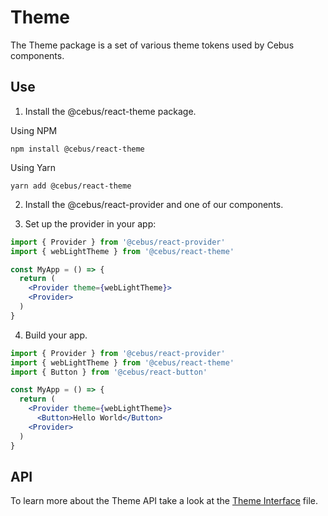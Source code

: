# Theme

The Theme package is a set of various theme tokens used by Cebus components.

## Use

1. Install the @cebus/react-theme package.

Using NPM

```
npm install @cebus/react-theme
```

Using Yarn

```
yarn add @cebus/react-theme
```

2. Install the @cebus/react-provider and one of our components.

3. Set up the provider in your app:

```jsx
import { Provider } from '@cebus/react-provider'
import { webLightTheme } from '@cebus/react-theme'

const MyApp = () => {
  return (
    <Provider theme={webLightTheme}>
    <Provider>
  )
}
```

4. Build your app.

```jsx
import { Provider } from '@cebus/react-provider'
import { webLightTheme } from '@cebus/react-theme'
import { Button } from '@cebus/react-button'

const MyApp = () => {
  return (
    <Provider theme={webLightTheme}>
      <Button>Hello World</Button>
    <Provider>
  )
}
```

## API

To learn more about the Theme API take a look at the [Theme Interface](src/types.ts) file.

